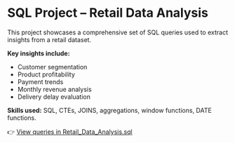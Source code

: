 # SQL Project – Retail Data Analysis

This project showcases a comprehensive set of SQL queries used to extract insights from a retail dataset.  

**Key insights include:**
- Customer segmentation
- Product profitability
- Payment trends
- Monthly revenue analysis
- Delivery delay evaluation

**Skills used:** SQL, CTEs, JOINS, aggregations, window functions, DATE functions.

👉 [View queries in Retail_Data_Analysis.sql](https://github.com/Vanshaj-ops/SQL-Project/blob/main/Sql%20Project.sql)
